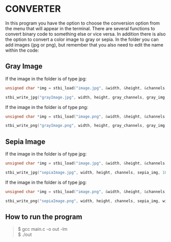# CONVERTER
In this program you have the option to choose the conversion option from the menu that will appear in the terminal. 
There are several functions to convert binary code to something else or vice versa. 
In addition there is also the option to convert a color image to gray or sepia. 
In the folder you can add images (jpg or png), but remember that you also need to edit the name within the code:

## Gray Image
If the image in the folder is of type jpg:
```c
unsigned char *img = stbi_load("image.jpg", &width, &height, &channels, 0);
```
```c
stbi_write_jpg("grayImage.jpg", width, height, gray_channels, gray_img, 100);
```

If the image in the folder is of type png:
```c
unsigned char *img = stbi_load("image.png", &width, &height, &channels, 0);
```
```c
stbi_write_png("grayImage.png", width, height, gray_channels, gray_img, width * gray_channels);
```

## Sepia Image
If the image in the folder is of type jpg:
```c
unsigned char *img = stbi_load("image.jpg", &width, &height, &channels, 0);
```
```c
stbi_write_jpg("sepiaImage.jpg", width, height, channels, sepia_img, 100);
```

If the image in the folder is of type jpg:
```c
unsigned char *img = stbi_load("image.png", &width, &height, &channels, 0);
```
```c
stbi_write_png("sepiaImage.png", width, height, channels, sepia_img, width * channels);
```

## How to run the program
> $ gcc main.c -o out -lm<br>$ ./out

